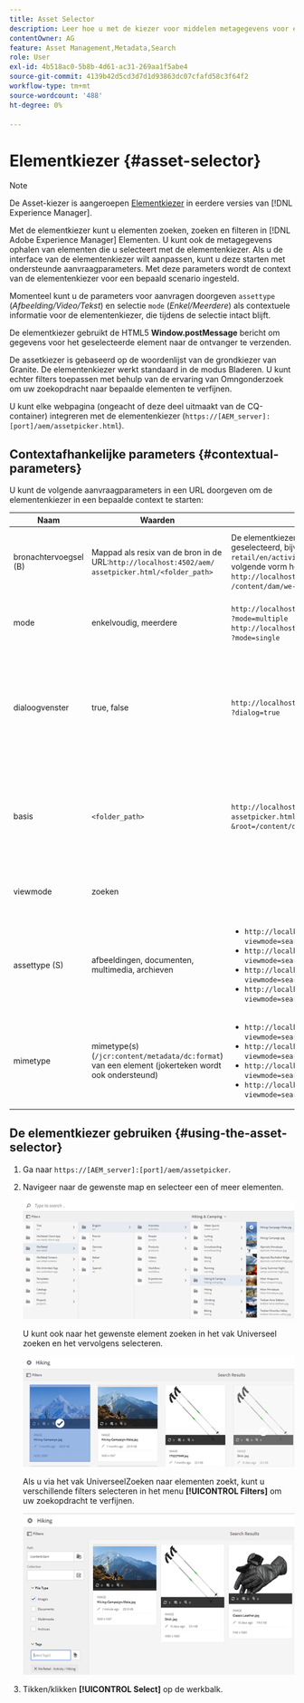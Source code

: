 ```yaml
---
title: Asset Selector
description: Leer hoe u met de kiezer voor middelen metagegevens voor elementen in Adobe Experience Manager Assets kunt zoeken, filteren, doorbladeren en ophalen. Leer ook hoe u de interface van de elementenkiezer kunt aanpassen.
contentOwner: AG
feature: Asset Management,Metadata,Search
role: User
exl-id: 4b518ac0-5b8b-4d61-ac31-269aa1f5abe4
source-git-commit: 4139b42d5cd3d7d1d93863dc07cfafd58c3f64f2
workflow-type: tm+mt
source-wordcount: '488'
ht-degree: 0%

---
```


# Elementkiezer {#asset-selector}

>[!NOTE]
>
>De Asset-kiezer is aangeroepen [Elementkiezer](https://helpx.adobe.com/experience-manager/6-2/assets/using/asset-picker.html) in eerdere versies van [!DNL Experience Manager].

Met de elementkiezer kunt u elementen zoeken, zoeken en filteren in [!DNL Adobe Experience Manager] Elementen. U kunt ook de metagegevens ophalen van elementen die u selecteert met de elementenkiezer. Als u de interface van de elementenkiezer wilt aanpassen, kunt u deze starten met ondersteunde aanvraagparameters. Met deze parameters wordt de context van de elementenkiezer voor een bepaald scenario ingesteld.

Momenteel kunt u de parameters voor aanvragen doorgeven `assettype` (*Afbeelding/Video/Tekst*) en selectie `mode` (*Enkel/Meerdere*) als contextuele informatie voor de elementenkiezer, die tijdens de selectie intact blijft.

De elementkiezer gebruikt de HTML5 **Window.postMessage** bericht om gegevens voor het geselecteerde element naar de ontvanger te verzenden.

De assetkiezer is gebaseerd op de woordenlijst van de grondkiezer van Granite. De elementenkiezer werkt standaard in de modus Bladeren. U kunt echter filters toepassen met behulp van de ervaring van Omngonderzoek om uw zoekopdracht naar bepaalde elementen te verfijnen.

U kunt elke webpagina (ongeacht of deze deel uitmaakt van de CQ-container) integreren met de elementenkiezer (`https://[AEM_server]:[port]/aem/assetpicker.html`).

## Contextafhankelijke parameters {#contextual-parameters}

U kunt de volgende aanvraagparameters in een URL doorgeven om de elementenkiezer in een bepaalde context te starten:

| Naam | Waarden | Voorbeeld | Doel |
|---|---|---|---|
| bronachtervoegsel (B) | Mappad als resix van de bron in de URL:`http://localhost:4502/aem/`<br>`assetpicker.html/<folder_path>` | De elementkiezer starten met een bepaalde map geselecteerd, bijvoorbeeld met de map `/content/dam/we-retail/en/activities` geselecteerd, moet de URL de volgende vorm hebben: `http://localhost:4502/aem/assetpicker.html`<br>`/content/dam/we-retail/en/activities?assettype=images` | Als u wilt dat een bepaalde map wordt geselecteerd wanneer de elementenkiezer wordt gestart, geeft u deze door als een bronachtervoegsel. |
| mode | enkelvoudig, meerdere | `http://localhost:4502/aem/assetpicker.html`<br>`?mode=multiple` <br> `http://localhost:4502/aem/assetpicker.html`<br>`?mode=single` | In meerdere modi kunt u meerdere elementen tegelijk selecteren met de elementkiezer. |
| dialoogvenster | true, false | `http://localhost:4502/aem/assetpicker.html`<br>`?dialog=true` | Gebruik deze parameters om de elementenkiezer te openen als granietdialoogvenster. Deze optie is alleen van toepassing wanneer u de elementenkiezer start via Granite Path Field en deze configureert als pickerSrc URL. |
| basis | `<folder_path>` | `http://localhost:4502/aem/`<br>`assetpicker.html?assettype=images`<br>`&root=/content/dam/we-retail/en/activities` | Gebruik deze optie om de hoofdmap voor de elementenkiezer op te geven. In dit geval kunt u met de elementenkiezer alleen onderliggende elementen (direct/indirect) in de hoofdmap selecteren. |
| viewmode | zoeken |  | De elementenkiezer starten in de zoekmodus met parameters assettype en mimetype. |
| assettype (S) | afbeeldingen, documenten, multimedia, archieven | <ul><li>`http://localhost:4502/aem/assetpicker.html?viewmode=search&assettype=images`</li> <li>`http://localhost:4502/aem/assetpicker.html?viewmode=search&assettype=documents`</li> <li>`http://localhost:4502/aem/assetpicker.html?viewmode=search&assettype=multimedia`</li> <li>`http://localhost:4502/aem/assetpicker.html?viewmode=search&assettype=archives`</li> | Gebruik deze optie om elementtypen te filteren op basis van de doorgegeven waarde. |
| mimetype | mimetype(s) (`/jcr:content/metadata/dc:format`) van een element (jokerteken wordt ook ondersteund) | <ul><li>`http://localhost:4502/aem/assetpicker.html?viewmode=search&mimetype=image/png`</li>  <li>`http://localhost:4502/aem/assetpicker.html?viewmode=search&?mimetype=*png`</li>  <li>`http://localhost:4502/aem/assetpicker.html?viewmode=search&mimetype=*presentation`</li>  <li>`http://localhost:4502/aem/assetpicker?viewmode=search&mimetype=*presentation&mimetype=*png`</li></ul> | Hiermee kunt u elementen filteren op basis van MIME-typen |

## De elementkiezer gebruiken {#using-the-asset-selector}

1. Ga naar `https://[AEM_server]:[port]/aem/assetpicker`.
1. Navigeer naar de gewenste map en selecteer een of meer elementen.

   ![chlimage_1-441](assets/chlimage_1-441.png)

   U kunt ook naar het gewenste element zoeken in het vak Universeel zoeken en het vervolgens selecteren.

   ![chlimage_1-442](assets/chlimage_1-442.png)

   Als u via het vak UniverseelZoeken naar elementen zoekt, kunt u verschillende filters selecteren in het menu **[!UICONTROL Filters]** om uw zoekopdracht te verfijnen.

   ![chlimage_1-443](assets/chlimage_1-443.png)

1. Tikken/klikken **[!UICONTROL Select]** op de werkbalk.
